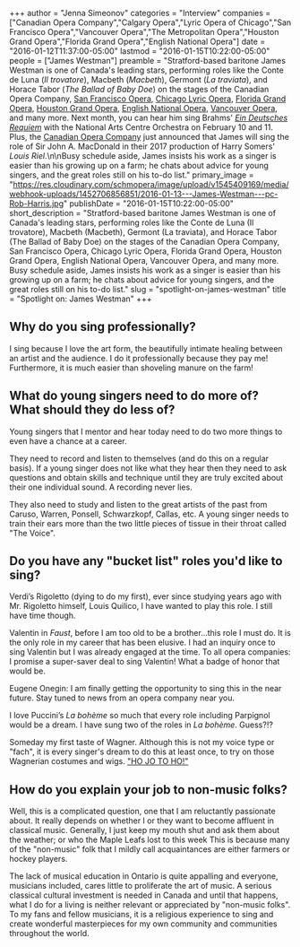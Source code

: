 +++
author = "Jenna Simeonov"
categories = "Interview"
companies = ["Canadian Opera Company","Calgary Opera","Lyric Opera of Chicago","San Francisco Opera","Vancouver Opera","The Metropolitan Opera","Houston Grand Opera","Florida Grand Opera","English National Opera"]
date = "2016-01-12T11:37:00-05:00"
lastmod = "2016-01-15T10:22:00-05:00"
people = ["James Westman"]
preamble = "Stratford-based baritone James Westman is one of Canada's leading stars, performing roles like the Conte de Luna (*Il trovatore*), Macbeth (*Macbeth*), Germont (*La traviata*), and Horace Tabor (*The Ballad of Baby Doe*) on the stages of the Canadian Opera Company, [San Francisco Opera](/scene/companies/san-francisco-opera/), [Chicago Lyric Opera](/scene/companies/chicago-lyric-opera/), [Florida Grand Opera](/scene/companies/florida-grand-opera), [Houston Grand Opera](/scene/companies/houston-grand-opera), [English National Opera](/scene/companies/english-national-opera/), [Vancouver Opera](/scene/companies/vancouver-opera/), and many more. Next month, you can hear him sing Brahms' [*Ein Deutsches Requiem*](http://nac-cna.ca/en/event/11270) with the National Arts Centre Orchestra on February 10 and 11. Plus, the [Canadian Opera Company](/scene/companies/canadian-opera-company/) just announced that James will sing the role of Sir John A. MacDonald in their 2017 production of Harry Somers' *Louis Riel*.\n\nBusy schedule aside, James insists his work as a singer is easier than his growing up on a farm; he chats about advice for young singers, and the great roles still on his to-do list."
primary_image = "https://res.cloudinary.com/schmopera/image/upload/v1545409169/media/webhook-uploads/1452706856851/2016-01-13---James-Westman---pc-Rob-Harris.jpg"
publishDate = "2016-01-15T10:22:00-05:00"
short_description = "Stratford-based baritone James Westman is one of Canada&#039;s leading stars, performing roles like the Conte de Luna (Il trovatore), Macbeth (Macbeth), Germont (La traviata), and Horace Tabor (The Ballad of Baby Doe) on the stages of the Canadian Opera Company, San Francisco Opera, Chicago Lyric Opera, Florida Grand Opera, Houston Grand Opera, English National Opera, Vancouver Opera, and many more. Busy schedule aside, James insists his work as a singer is easier than his growing up on a farm; he chats about advice for young singers, and the great roles still on his to-do list."
slug = "spotlight-on-james-westman"
title = "Spotlight on: James Westman"
+++

## Why do you sing professionally?

I sing because I love the art form, the beautifully intimate healing between an artist and the audience. I do it professionally because they pay me! Furthermore, it is much easier than shoveling manure on the farm!

## What do young singers need to do more of? What should they do less of?

Young singers that I mentor and hear today need to do two more things to even have a chance at a career.

They need to record and listen to themselves (and do this on a regular basis). If a young singer does not like what they hear then they need to ask questions and obtain skills and technique until they are truly excited about their one individual sound. A recording never lies.

They also need to study and listen to the great artists of the past from Caruso, Warren, Ponsell, Schwarzkopf, Callas, etc. A young singer needs to train their ears more than the two little pieces of tissue in their throat called "The Voice".

## Do you have any "bucket list" roles you'd like to sing?

Verdi’s Rigoletto (dying to do my first), ever since studying years ago with Mr. Rigoletto himself, Louis Quilico, I have wanted to play this role. I still have time though.

Valentin in *Faust*, before I am too old to be a brother...this role I must do. It is the only role in my career that has been elusive. I had an inquiry once to sing Valentin but I was already engaged at the time. To all opera companies: I promise a super-saver deal to sing Valentin! What a badge of honor that would be.

Eugene Onegin: I am finally getting the opportunity to sing this in the near future. Stay tuned to news from an opera company near you.

I love Puccini’s *La bohème* so much that every role including Parpignol would be a dream. I have sung two of the roles in *La bohème*. Guess?!?

Someday my first taste of Wagner. Although this is not my voice type or "fach", it is every singer's dream to do this at least once, to try on those Wagnerian costumes and wigs. ["HO JO TO HO!"](http://store.schmopera.com/)

## How do you explain your job to non-music folks?

Well, this is a complicated question, one that I am reluctantly passionate about. It really depends on whether I or they want to become affluent in classical music. Generally, I just keep my mouth shut and ask them about the weather; or who the Maple Leafs lost to this week  This is because many of the "non-music" folk that I mildly call acquaintances are either farmers or hockey players. 

The lack of musical education in Ontario is quite appalling and everyone,  musicians included, cares little to proliferate the art of music. A serious classical cultural investment is needed in Canada and until that happens, what I do for a living is neither relevant or appreciated by "non-music folks". To my fans and fellow musicians, it is a religious experience to sing and create wonderful masterpieces for my own community and communities throughout the world.
